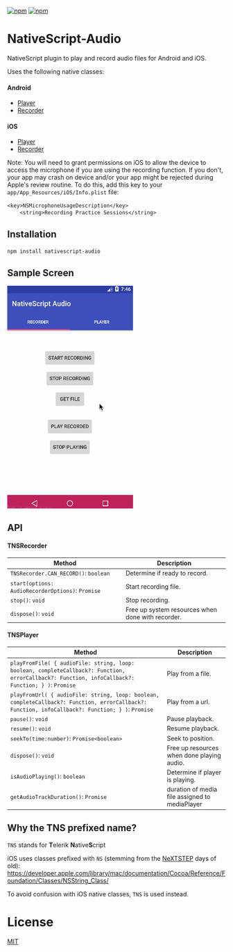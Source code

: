 [![npm](https://img.shields.io/npm/v/nativescript-audio.svg)](https://www.npmjs.com/package/nativescript-audio)
[![npm](https://img.shields.io/npm/dt/nativescript-audio.svg?label=npm%20downloads)](https://www.npmjs.com/package/nativescript-audio)

# NativeScript-Audio
NativeScript plugin to play and record audio files for Android and iOS.

Uses the following native classes:

#### Android

* [Player](http://developer.android.com/reference/android/media/MediaPlayer.html)
* [Recorder](http://developer.android.com/reference/android/media/MediaRecorder.html)

#### iOS

* [Player](https://developer.apple.com/library/ios/documentation/AVFoundation/Reference/AVAudioPlayerClassReference/)
* [Recorder](https://developer.apple.com/library/ios/documentation/AVFoundation/Reference/AVAudioRecorder_ClassReference/)

Note: You will need to grant permissions on iOS to allow the device to access the microphone if you are using the recording function. If you don't, your app may crash on device and/or your app might be rejected during Apple's review routine. To do this, add this key to your `app/App_Resources/iOS/Info.plist` file:

```
<key>NSMicrophoneUsageDescription</key>
	<string>Recording Practice Sessions</string>
```

## Installation
`npm install nativescript-audio`

## Sample Screen

![AudioExample](screens/audiosample.gif)

## API

#### TNSRecorder

Method |  Description
-------- | ---------
`TNSRecorder.CAN_RECORD()`: `boolean` | Determine if ready to record.
`start(options: AudioRecorderOptions)`: `Promise` | Start recording file.
`stop()`: `void` | Stop recording.
`dispose()`: `void` | Free up system resources when done with recorder.

#### TNSPlayer

Method |  Description
-------- | ---------
`playFromFile( { audioFile: string, loop: boolean, completeCallback?: Function, errorCallback?: Function, infoCallback?: Function; } )`: `Promise` | Play from a file.
`playFromUrl( { audioFile: string, loop: boolean, completeCallback?: Function, errorCallback?: Function, infoCallback?: Function; } )`: `Promise` | Play from a url.
`pause()`: `void` | Pause playback.
`resume()`: `void` | Resume playback.
`seekTo(time:number)`: `Promise<boolean>` | Seek to position.
`dispose()`: `void` | Free up resources when done playing audio.
`isAudioPlaying()`: `boolean` | Determine if player is playing.
`getAudioTrackDuration()`: `Promise` | duration of media file assigned to mediaPlayer

## Why the TNS prefixed name?

`TNS` stands for **T**elerik **N**ative**S**cript

iOS uses classes prefixed with `NS` (stemming from the [NeXTSTEP](https://en.wikipedia.org/wiki/NeXTSTEP) days of old):
https://developer.apple.com/library/mac/documentation/Cocoa/Reference/Foundation/Classes/NSString_Class/

To avoid confusion with iOS native classes, `TNS` is used instead.

# License

[MIT](/LICENSE)

